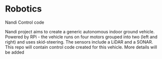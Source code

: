 # Robotics
Nandi Control code

Nandi project aims to create a generic autonomous indoor ground vehicle. Powered by RPi - the vehicle runs on four motors grouped into two (left and right) and uses skid-steering. The sensors include a LiDAR and a SONAR. This repo will contain control code created for this vehicle. More details will be added
